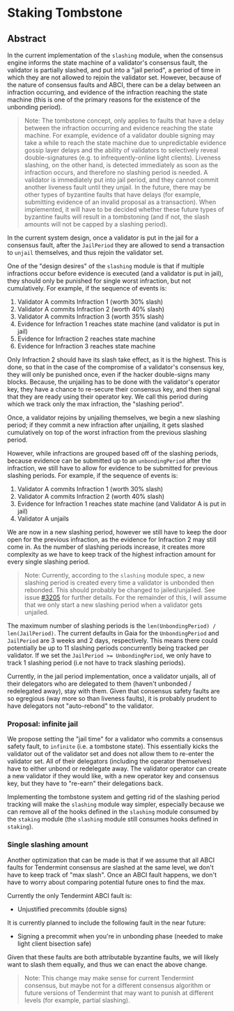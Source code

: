 <!--
order: 7
-->

# Staking Tombstone

## Abstract

In the current implementation of the `slashing` module, when the consensus
engine informs the state machine of a validator's consensus fault, the validator
is partially slashed, and put into a "jail period", a period of time in which
they are not allowed to rejoin the validator set. However, because of the nature
of consensus faults and ABCI, there can be a delay between an infraction
occurring, and evidence of the infraction reaching the state machine (this is
one of the primary reasons for the existence of the unbonding period).

> Note: The tombstone concept, only applies to faults that have a delay between
> the infraction occurring and evidence reaching the state machine. For example,
> evidence of a validator double signing may take a while to reach the state
> machine due to unpredictable evidence gossip layer delays and the ability of
> validators to selectively reveal double-signatures (e.g. to
> infrequently-online light clients). Liveness slashing, on the other hand, is
> detected immediately as soon as the infraction occurs, and therefore no
> slashing period is needed. A validator is immediately put into jail period,
> and they cannot commit another liveness fault until they unjail. In the
> future, there may be other types of byzantine faults that have delays (for
> example, submitting evidence of an invalid proposal as a transaction). When
> implemented, it will have to be decided whether these future types of
> byzantine faults will result in a tombstoning (and if not, the slash amounts
> will not be capped by a slashing period).

In the current system design, once a validator is put in the jail for a
consensus fault, after the `JailPeriod` they are allowed to send a transaction
to `unjail` themselves, and thus rejoin the validator set.

One of the "design desires" of the `slashing` module is that if multiple
infractions occur before evidence is executed (and a validator is put in jail),
they should only be punished for single worst infraction, but not cumulatively.
For example, if the sequence of events is:

1. Validator A commits Infraction 1 (worth 30% slash)
2. Validator A commits Infraction 2 (worth 40% slash)
3. Validator A commits Infraction 3 (worth 35% slash)
4. Evidence for Infraction 1 reaches state machine (and validator is put in
   jail)
5. Evidence for Infraction 2 reaches state machine
6. Evidence for Infraction 3 reaches state machine

Only Infraction 2 should have its slash take effect, as it is the highest. This
is done, so that in the case of the compromise of a validator's consensus key,
they will only be punished once, even if the hacker double-signs many blocks.
Because, the unjailing has to be done with the validator's operator key, they
have a chance to re-secure their consensus key, and then signal that they are
ready using their operator key. We call this period during which we track only
the max infraction, the "slashing period".

Once, a validator rejoins by unjailing themselves, we begin a new slashing
period; if they commit a new infraction after unjailing, it gets slashed
cumulatively on top of the worst infraction from the previous slashing period.

However, while infractions are grouped based off of the slashing periods,
because evidence can be submitted up to an `unbondingPeriod` after the
infraction, we still have to allow for evidence to be submitted for previous
slashing periods. For example, if the sequence of events is:

1. Validator A commits Infraction 1 (worth 30% slash)
2. Validator A commits Infraction 2 (worth 40% slash)
3. Evidence for Infraction 1 reaches state machine (and Validator A is put in
   jail)
4. Validator A unjails

We are now in a new slashing period, however we still have to keep the door open
for the previous infraction, as the evidence for Infraction 2 may still come in.
As the number of slashing periods increase, it creates more complexity as we
have to keep track of the highest infraction amount for every single slashing
period.

> Note: Currently, according to the `slashing` module spec, a new slashing
> period is created every time a validator is unbonded then rebonded. This
> should probably be changed to jailed/unjailed. See issue
> [#3205](https://github.com/cosmos/cosmos-sdk/issues/3205) for further details.
> For the remainder of this, I will assume that we only start a new slashing
> period when a validator gets unjailed.

The maximum number of slashing periods is the
`len(UnbondingPeriod) / len(JailPeriod)`. The current defaults in Gaia for the
`UnbondingPeriod` and `JailPeriod` are 3 weeks and 2 days, respectively. This
means there could potentially be up to 11 slashing periods concurrently being
tracked per validator. If we set the `JailPeriod >= UnbondingPeriod`, we only
have to track 1 slashing period (i.e not have to track slashing periods).

Currently, in the jail period implementation, once a validator unjails, all of
their delegators who are delegated to them (haven't unbonded / redelegated
away), stay with them. Given that consensus safety faults are so egregious (way
more so than liveness faults), it is probably prudent to have delegators not
"auto-rebond" to the validator.

### Proposal: infinite jail

We propose setting the "jail time" for a validator who commits a consensus
safety fault, to `infinite` (i.e. a tombstone state). This essentially kicks the
validator out of the validator set and does not allow them to re-enter the
validator set. All of their delegators (including the operator themselves) have
to either unbond or redelegate away. The validator operator can create a new
validator if they would like, with a new operator key and consensus key, but
they have to "re-earn" their delegations back.

Implementing the tombstone system and getting rid of the slashing period
tracking will make the `slashing` module way simpler, especially because we can
remove all of the hooks defined in the `slashing` module consumed by the
`staking` module (the `slashing` module still consumes hooks defined in
`staking`).

### Single slashing amount

Another optimization that can be made is that if we assume that all ABCI faults
for Tendermint consensus are slashed at the same level, we don't have to keep
track of "max slash". Once an ABCI fault happens, we don't have to worry about
comparing potential future ones to find the max.

Currently the only Tendermint ABCI fault is:

- Unjustified precommits (double signs)

It is currently planned to include the following fault in the near future:

- Signing a precommit when you're in unbonding phase (needed to make light
  client bisection safe)

Given that these faults are both attributable byzantine faults, we will likely
want to slash them equally, and thus we can enact the above change.

> Note: This change may make sense for current Tendermint consensus, but maybe
> not for a different consensus algorithm or future versions of Tendermint that
> may want to punish at different levels (for example, partial slashing).
